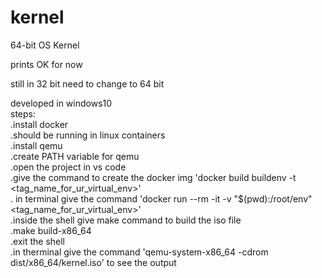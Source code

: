 # kernel
64-bit OS Kernel

prints OK for now

still in 32 bit need to change to 64 bit

developed in windows10 <br />
steps: <br />
.install docker<br />
  .should be running in linux containers<br />
.install qemu<br />
  .create PATH variable for qemu<br />
.open the project in vs code<br />
.give the command to create the docker img 'docker build buildenv -t <tag_name_for_ur_virtual_env>'<br />
. in terminal give the command 'docker run --rm -it -v "$(pwd):/root/env" <tag_name_for_ur_virtual_env>'<br />
.inside the shell give make command to build the iso file<br />
  .make build-x86_64<br />
.exit the shell<br />
.in therminal give the command 'qemu-system-x86_64 -cdrom dist/x86_64/kernel.iso' to see the output<br />
